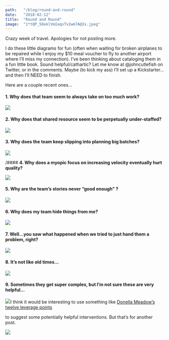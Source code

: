 ```yaml
---
path:	"/blog/round-and-round"
date:	"2018-02-12"
title:	"Round and Round"
image:	"1*tQP_5OeklVmIaqvTv2wm7A@2x.jpeg"
---
```


Crazy week of travel. Apologies for not posting more.

I do these little diagrams for fun (often when waiting for broken airplanes to be repaired while I enjoy my $10 meal voucher to fly to another airport where I’ll miss my connection). I’ve been thinking about cataloging them in a fun little book. Sound helpful/cathartic? Let me know at @johncutlefish on Twitter, or in the comments. Maybe (to kick my ass) I’ll set up a Kickstarter…and then I’ll NEED to finish.

Here are a couple recent ones…

#### **1. Why does that team seem to always take on too much work?**

![](/images/1*tQP_5OeklVmIaqvTv2wm7A@2x.jpeg)

#### **2. Why does that shared resource seem to be perpetually under-staffed?**

![](/images/1*XAYkhUnN6pcD1RrWY-w9iA@2x.jpeg)

#### **3. Why does the team keep slipping into planning big batches?**

![](/images/1*Cr76KXq4ye2tg3d0Dcfipg@2x.jpeg)

/#### **4. Why does a myopic focus on increasing velocity eventually hurt quality?**

![](/images/1*pygjX5-QZ72xV421OzoBvg@2x.jpeg)

#### **5. Why are the team’s stories never “good enough” ?**

![](/images/1*I3I5NNYnpIaOXCZ3NhvQoQ@2x.jpeg)

#### **6. Why does my team hide things from me?**

![](/images/1*SwwX8d-fK7FF7sDQWYovQA@2x.jpeg)

#### 7. Well…you saw what happened when we tried to just hand them a problem, right?

![](/images/1*lTuoFGIb-wMOMdPaMlacbg@2x.jpeg)

#### 8. It’s not like old times…

![](/images/1*ESP_fcfrmxTis752UlsVfA@2x.jpeg)

#### 9. Sometimes they get super complex, but I’m not sure these are very helpful…

![](/images/1*8BvCldlQu1m1LeriLsBcpA@2x.jpeg)I think it would be interesting to use something like [Donella Meadow’s twelve leverage points](https://en.m.wikipedia.org/wiki/Twelve_leverage_points)

 to suggest some potentially helpful interventions. But that’s for another post.

![](/images/1*QLW52Rp4i7I-Ynh-uKzU0Q@2x.jpeg)